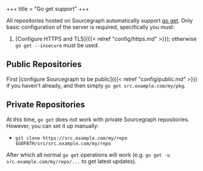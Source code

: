 +++
title = "Go get support"
+++

All repositories hosted on Sourcegraph automatically support [go get](https://golang.org/cmd/go/#hdr-Remote_import_paths). Only basic configuration of the server is required, specifically you must:

1. [Configure HTTPS and TLS]({{< relref "config/https.md" >}}); otherwise `go get --insecure` must be used.

## Public Repositories

First [configure Sourcegraph to be public]({{< relref "config/public.md" >}}) if you haven't already, and then simply `go get src.example.com/my/pkg`.

## Private Repositories

At this time, `go get` does not work with private Sourcegraph repositories. However, you can set it up manually:

- `git clone https://src.example.com/my/repo $GOPATH/src/src.example.com/my/repo`

After which all normal `go get` operations will work (e.g. `go get -u src.example.com/my/repo/...` to get latest updates).
